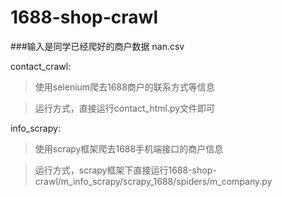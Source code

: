 # 1688-shop-crawl

###输入是同学已经爬好的商户数据 nan.csv

contact_crawl: 
>使用selenium爬去1688商户的联系方式等信息

>运行方式，直接运行contact_html.py文件即可

info_scrapy: 
>使用scrapy框架爬去1688手机端接口的商户信息

>运行方式，scrapy框架下直接运行1688-shop-crawl/m_info_scrapy/scrapy_1688/spiders/m_company.py